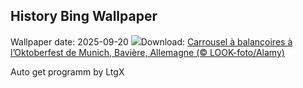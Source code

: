 ## History Bing Wallpaper
Wallpaper date: 2025-09-20
![](https://www.bing.com/th?id=OHR.OktoberfestSwing_FR-FR4212024061_UHD.jpg&w=1000)Download: [Carrousel à balançoires à l’Oktoberfest de Munich, Bavière, Allemagne (© LOOK-foto/Alamy)](https://www.bing.com/th?id=OHR.OktoberfestSwing_FR-FR4212024061_UHD.jpg)

Auto get programm by LtgX
